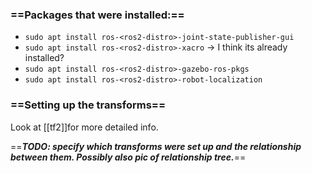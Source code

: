   

### ==Packages that were installed:==

- `sudo apt install ros-<ros2-distro>-joint-state-publisher-gui`
- `sudo apt install ros-<ros2-distro>-xacro` → I think its already installed?
- `sudo apt install ros-<ros2-distro>-gazebo-ros-pkgs`
- `sudo apt install ros-<ros2-distro>-robot-localization`

  

  

### ==Setting up the transforms==

Look at [[tf2]]for more detailed info.

==**_TODO: specify which transforms were set up and the relationship between them. Possibly also pic of relationship tree._**==